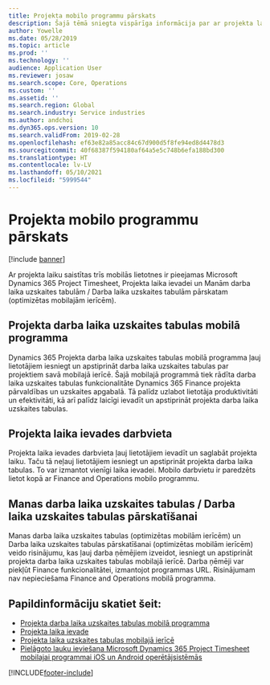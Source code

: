 ```yaml
---
title: Projekta mobilo programmu pārskats
description: Šajā tēmā sniegta vispārīga informācija par ar projekta laiku saistītajām programmām risinājumam Microsoft Dynamics 365 Project Timesheet, Projekta laika ievadei un Manām darba laika uzskaites tabulām / Darba laika uzskaites tabulām, kas pieejamas mobilā ierīcē.
author: Yowelle
ms.date: 05/28/2019
ms.topic: article
ms.prod: ''
ms.technology: ''
audience: Application User
ms.reviewer: josaw
ms.search.scope: Core, Operations
ms.custom: ''
ms.assetid: ''
ms.search.region: Global
ms.search.industry: Service industries
ms.author: andchoi
ms.dyn365.ops.version: 10
ms.search.validFrom: 2019-02-28
ms.openlocfilehash: ef63e82a85acc84c67d900d5f8fe94ed8d4478d3
ms.sourcegitcommit: 40f68387f594180af64a5e5c748b6efa188bd300
ms.translationtype: HT
ms.contentlocale: lv-LV
ms.lasthandoff: 05/10/2021
ms.locfileid: "5999544"
---
```

# <a name="project-mobile-applications-overview"></a>Projekta mobilo programmu pārskats

[!include [banner](../includes/banner.md)]

Ar projekta laiku saistītas trīs mobilās lietotnes ir pieejamas Microsoft Dynamics 365 Project Timesheet, Projekta laika ievadei un Manām darba laika uzskaites tabulām / Darba laika uzskaites tabulām pārskatam (optimizētas mobilajām ierīcēm).

## <a name="project-timesheet-mobile-app"></a>Projekta darba laika uzskaites tabulas mobilā programma

Dynamics 365 Projekta darba laika uzskaites tabulas mobilā programma ļauj lietotājiem iesniegt un apstiprināt darba laika uzskaites tabulas par projektiem savā mobilajā ierīcē. Šajā mobilajā programmā tiek rādīta darba laika uzskaites tabulas funkcionalitāte Dynamics 365 Finance projekta pārvaldības un uzskaites apgabalā. Tā palīdz uzlabot lietotāja produktivitāti un efektivitāti, kā arī palīdz laicīgi ievadīt un apstiprināt projekta darba laika uzskaites tabulas.

## <a name="project-time-entry-workspace"></a>Projekta laika ievades darbvieta

Projekta laika ievades darbvieta ļauj lietotājiem ievadīt un saglabāt projekta laiku. Taču tā neļauj lietotājiem iesniegt un apstiprināt projekta darba laika tabulas. To var izmantot vienīgi laika ievadei. Mobilo darbvietu ir paredzēts lietot kopā ar Finance and Operations mobilo programmu.

## <a name="my-timesheetstimesheets-for-my-review"></a>Manas darba laika uzskaites tabulas / Darba laika uzskaites tabulas pārskatīšanai

Manas darba laika uzskaites tabulas (optimizētas mobilām ierīcēm) un Darba laika uzskaites tabulas pārskatīšanai (optimizētas mobilām ierīcēm) veido risinājumu, kas ļauj darba ņēmējiem izveidot, iesniegt un apstiprināt projekta darba laika uzskaites tabulas mobilajā ierīcē. Darba ņēmēji var piekļūt Finance funkcionalitātei, izmantojot programmas URL. Risinājumam nav nepieciešama Finance and Operations mobilā programma.

## <a name="for-more-information"></a>Papildinformāciju skatiet šeit:

- [Projekta darba laika uzskaites tabulas mobilā programma](project-timesheet.md)
- [Projekta laika ievade]( project-time-entry-mobile-workspace.md)
- [Projekta laika uzskaites tabulas mobilajā ierīcē](Mobile-timesheets.md)
- [Pielāgoto lauku ieviešana Microsoft Dynamics 365 Project Timesheet mobilajai programmai iOS un Android operētājsistēmās](custom-fields-mobile.md)


[!INCLUDE[footer-include](../includes/footer-banner.md)]